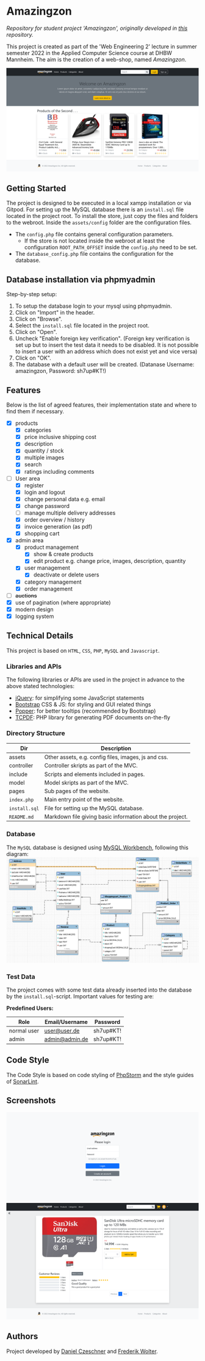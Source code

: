 # Amazingzon

*Repository for student project 'Amazingzon', originally developed
in [this](https://github.com/Blo0dR0gue/PreAmazingzon) repository.*

This project is created as part of the 'Web Engineering 2' lecture in summer semester 2022 in the Applied Computer
Science course at DHBW Mannheim.
The aim is the creation of a web-shop, named *Amazingzon*.

<p align="center">
  <img src="assets/images/screenshot_page_home.png" width="1200" alt="Home Page Image">
</p>

## Getting Started

The project is designed to be executed in a local xampp installation or via Gitpod.
For setting up the MySQL database there is an `install.sql` file located in the project root.
To install the store, just copy the files and folders to the webroot.
Inside the `assets/config` folder are the configuration files. <br>
- The `config.php` file contains general configuration parameters.
  - If the store is not located inside the webroot at least the configuration `ROOT_PATH_OFFSET` inside the `config.php` need to be set.
- The `database_config.php` file contains the configuration for the database.

## Database installation via phpmyadmin
Step-by-step setup:
1. To setup the database login to your mysql using phpmyadmin. 
2. Click on "Import" in the header.
3. Click on "Browse".
4. Select the `install.sql` file located in the project root.
5. Click on "Open".
6. Uncheck "Enable foreign key verification". (Foreign key verification is set up but to insert the test data it needs to be disabled. It is not possible to insert a user with an address which does not exist yet and vice versa)
7. Click on "OK".
8. The database with a default user will be created. (Datanase Username: amazingzon, Password: sh7up#KT!)

## Features

Below is the list of agreed features, their implementation state and where to find them if necessary.

- [x] products
    - [x] categories
    - [x] price inclusive shipping cost
    - [x] description
    - [x] quantity / stock
    - [x] multiple images
    - [x] search
    - [x] ratings including comments
- [ ] User area
    - [x] register
    - [x] login and logout
    - [x] change personal data e.g. email
    - [x] change password
    - [ ] manage multiple delivery addresses
    - [x] order overview / history
    - [x] invoice generation (as pdf)
    - [x] shopping cart
- [x] admin area
    - [x] product management
        - [x] show & create products
        - [x] edit product e.g. change price, images, description, quantity
    - [x] user management
        - [x] deactivate or delete users
    - [x] category management
    - [x] order management
- [ ] ~~auctions~~
- [x] use of pagination (where appropriate)
- [x] modern design
- [x] logging system

## Technical Details

This project is based on `HTML`, `CSS`, `PHP`, `MySQL` and `Javascript`.

### Libraries and APIs

The following libraries or APIs are used in the project in advance to the above stated technologies:

* [jQuery](https://jquery.com/): for simplifying some JavaScript statements
* [Bootstrap](https://getbootstrap.com/) CSS & JS: for styling and GUI related things
* [Popper](https://popper.js.org/): for better tooltips (recommended by Bootstrap)
* [TCPDF](https://github.com/tecnickcom/tcpdf): PHP library for generating PDF documents on-the-fly

### Directory Structure

| Dir           | Description                                               |
|---------------|-----------------------------------------------------------|
| assets        | Other assets, e.g. config files, images, js and css.      |
| controller    | Controller skripts as part of the MVC.                    |
| include       | Scripts and elements included in pages.                   |
| model         | Model skripts as part of the MVC.                         |
| pages         | Sub pages of the website.                                 |
| `index.php`   | Main entry point of the website.                          |
| `install.sql` | File for setting up the MySQL database.                   |
| `README.md`   | Markdown file giving basic information about the project. |

### Database

The `MySQL` database is designed using [MySQL Workbench](https://www.mysql.com/de/products/workbench/), following this
diagram:
![Database Diagram Image](assets/images/database_design.png)

### Test Data

The project comes with some test data already inserted into the database by the `install.sql`-script.
Important values for testing are:

**Predefined Users:**

| Role        | Email/Username | Password   |
|-------------|----------------|------------|
| normal user | user@user.de   | sh7up#KT!  |
| admin       | admin@admin.de | sh7up#KT!  |

## Code Style

The Code Style is based on code styling of [PhpStorm](https://www.jetbrains.com/help/phpstorm/settings-code-style.html)
and the style guides of [SonarLint](https://www.sonarlint.org/).

## Screenshots

![Login Page Image](assets/images/screenshot_page_login.png)<br>
![Product Page Image](assets/images/screenshot_page_product.png)

## Authors

Project developed by [Daniel Czeschner](https://github.com/Blo0dR0gue)
and [Frederik Wolter](https://github.com/FrederikWolter).
